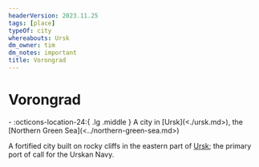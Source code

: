 ```yaml
---
headerVersion: 2023.11.25
tags: [place]
typeOf: city
whereabouts: Ursk
dm_owner: tim
dm_notes: important
title: Vorongrad
---
```

# Vorongrad
<div class="grid cards ext-narrow-margin ext-one-column" markdown>
-    :octicons-location-24:{ .lg .middle } A city in [Ursk](<./ursk.md>), the [Northern Green Sea](<../northern-green-sea.md>)  
</div>


A fortified city built on rocky cliffs in the eastern part of [Ursk](<./ursk.md>); the primary port of call for the Urskan Navy. 